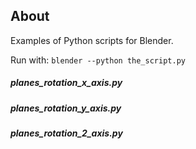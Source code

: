 ## About

Examples of Python scripts for Blender.

Run with: `blender --python the_script.py`

##### planes_rotation_x_axis.py


##### planes_rotation_y_axis.py


##### planes_rotation_2_axis.py
